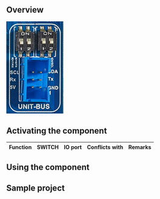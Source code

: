 ## Overview

<img src="/images/esp32/block_unit_bus.png"  width="30%">


## Activating the component

Function|SWITCH|IO port|Conflicts with|Remarks|
|------------------|----------|----------|----------|----------|

## Using the component


## Sample project

